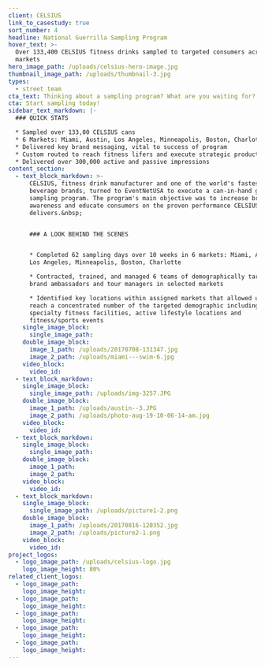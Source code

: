 ```yaml
---
client: CELSIUS
link_to_casestudy: true
sort_number: 4
headline: National Guerrilla Sampling Program
hover_text: >-
  Over 133,400 CELSIUS fitness drinks sampled to targeted consumers across 6 key
  markets
hero_image_path: /uploads/celsius-hero-image.jpg
thumbnail_image_path: /uploads/thumbnail-3.jpg
types:
  - street team
cta_text: Thinking about a sampling program? What are you waiting for?
cta: Start sampling today!
sidebar_text_markdown: |-
  ### QUICK STATS

  * Sampled over 133,00 CELSIUS cans
  * 6 Markets: Miami, Austin, Los Angeles, Minneapolis, Boston, Charlotte
  * Delivered key brand messaging, vital to success of program
  * Custom routed to reach fitness lifers and execute strategic product drops
  * Delivered over 300,000 active and passive impressions
content_section:
  - text_block_markdown: >-
      CELSIUS, fitness drink manufacturer and one of the world's fastest growing
      beverage brands, turned to EventNetUSA to execute a can-in-hand guerrilla
      sampling program. The program's main objective was to increase brand
      awareness and educate consumers on the proven performance CELSIUS
      delivers.&nbsp;


      ### A LOOK BEHIND THE SCENES


      * Completed 62 sampling days over 10 weeks in 6 markets: Miami, Austin,
      Los Angeles, Minneapolis, Boston, Charlotte

      * Contracted, trained, and managed 6 teams of demographically targeted
      brand ambassadors and tour managers in selected markets

      * Identified key locations within assigned markets that allowed us to
      reach a concentrated number of the targeted demographic including gyms and
      specialty fitness facilities, active lifestyle locations and
      fitness/sports events
    single_image_block:
      single_image_path:
    double_image_block:
      image_1_path: /uploads/20170708-131347.jpg
      image_2_path: /uploads/miami---swim-6.jpg
    video_block:
      video_id:
  - text_block_markdown:
    single_image_block:
      single_image_path: /uploads/img-3257.JPG
    double_image_block:
      image_1_path: /uploads/austin--3.JPG
      image_2_path: /uploads/photo-aug-19-10-06-14-am.jpg
    video_block:
      video_id:
  - text_block_markdown:
    single_image_block:
      single_image_path:
    double_image_block:
      image_1_path:
      image_2_path:
    video_block:
      video_id:
  - text_block_markdown:
    single_image_block:
      single_image_path: /uploads/picture1-2.png
    double_image_block:
      image_1_path: /uploads/20170816-120352.jpg
      image_2_path: /uploads/picture2-1.png
    video_block:
      video_id:
project_logos:
  - logo_image_path: /uploads/celsius-logo.jpg
    logo_image_height: 80%
related_client_logos:
  - logo_image_path:
    logo_image_height:
  - logo_image_path:
    logo_image_height:
  - logo_image_path:
    logo_image_height:
  - logo_image_path:
    logo_image_height:
  - logo_image_path:
    logo_image_height:
---
```


